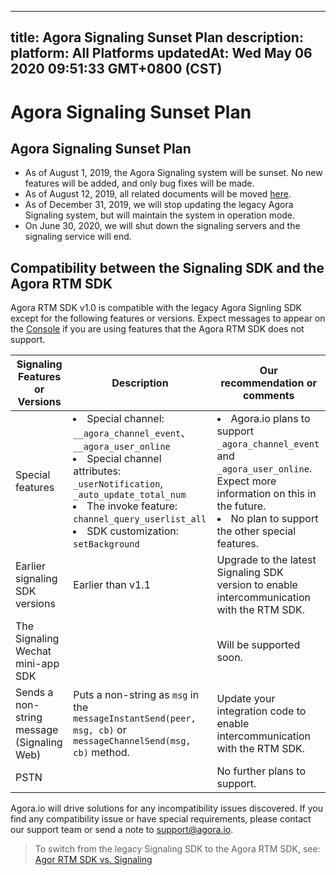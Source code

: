 
---
title: Agora Signaling Sunset Plan
description: 
platform: All Platforms
updatedAt: Wed May 06 2020 09:51:33 GMT+0800 (CST)
---
# Agora Signaling Sunset Plan
## Agora Signaling Sunset Plan

-  As of August 1, 2019, the Agora Signaling system will be sunset. No new features will be added, and only bug fixes will be made. 
-  As of August 12, 2019, all related documents will be moved [here](https://docs.agora.io/en/Signaling/product_signaling?platform=All%20Platforms).
- As of December 31, 2019, we will stop updating the  legacy Agora Signaling system, but will maintain the system in operation mode. 
- On June 30, 2020, we will shut down the signaling servers and the signaling service will end.

## Compatibility between the Signaling SDK and the Agora RTM SDK

Agora RTM SDK v1.0 is compatible with the legacy Agora Signling SDK except for the following features or versions. Expect messages to appear on the [Console](https://sso.agora.io/en/login) if you are using features that the Agora RTM SDK does not support. 

|  Signaling Features or Versions          | Description                                                         | Our recommendation or comments      |
| ---------------------------------------------------------- | --------------------------------------------------------------------- | ------------------------------------------------------------- |
| Special features                                     | <li>Special channel: <code>\__agora_channel_event</code>、<code>\__agora_user_online</code>  <li>Special channel attributes: <code>_userNotification</code>, <code> _auto_update_total_num</code> <li>The invoke feature: <code>channel_query_userlist_all</code> <li> SDK customization: <code>setBackground</code> | <li>Agora.io plans to support <code>_agora_channel_event</code> and <code>_agora_user_online</code>. Expect more information on this in the future. <li>No plan to support the other special features. |
| Earlier signaling SDK versions | Earlier than v1.1    | Upgrade to the latest Signaling SDK version to enable intercommunication with the RTM SDK.  |
| The Signaling Wechat mini-app SDK |                                                                  | Will be supported soon. |
| Sends a non-string message (Signaling Web) | Puts a non-string as `msg` in the `messageInstantSend(peer, msg, cb)` or `messageChannelSend(msg, cb)` method. | Update your integration code to enable intercommunication with the RTM SDK. |
| PSTN                      |                                                                 | No further plans to support. |
	
Agora.io will drive solutions for any incompatibility issues discovered. If you find any compatibility issue or have special requirements, please contact our support team or send a note to support@agora.io.
	
> To switch from the legacy Signaling SDK to the Agora RTM SDK, see: [Agor RTM SDK vs. Signaling](../../en/Real-time-Messaging/rtm_signaling_android.md) 




